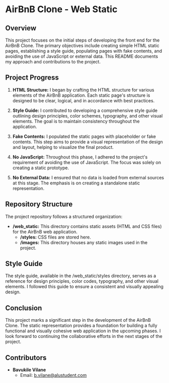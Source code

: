 # AirBnB Clone - Web Static

## Overview

This project focuses on the initial steps of developing the front end for the AirBnB Clone. The primary objectives include creating simple HTML static pages, establishing a style guide, populating pages with fake contents, and avoiding the use of JavaScript or external data. This README documents my approach and contributions to the project.

## Project Progress

1. **HTML Structure:** I began by crafting the HTML structure for various elements of the AirBnB application. Each static page's structure is designed to be clear, logical, and in accordance with best practices.

2. **Style Guide:** I contributed to developing a comprehensive style guide outlining design principles, color schemes, typography, and other visual elements. The goal is to maintain consistency throughout the application.

3. **Fake Contents:** I populated the static pages with placeholder or fake contents. This step aims to provide a visual representation of the design and layout, helping to visualize the final product.

4. **No JavaScript:** Throughout this phase, I adhered to the project's requirement of avoiding the use of JavaScript. The focus was solely on creating a static prototype.

5. **No External Data:** I ensured that no data is loaded from external sources at this stage. The emphasis is on creating a standalone static representation.

## Repository Structure

The project repository follows a structured organization:

- **/web_static:** This directory contains static assets (HTML and CSS files) for the AirBnB web application.
  - **/styles:** CSS files are stored here.
  - **/images:** This directory houses any static images used in the project.

## Style Guide

The style guide, available in the /web_static/styles directory, serves as a reference for design principles, color codes, typography, and other visual elements. I followed this guide to ensure a consistent and visually appealing design.

## Conclusion

This project marks a significant step in the development of the AirBnB Clone. The static representation provides a foundation for building a fully functional and visually cohesive web application in the upcoming phases. I look forward to continuing the collaborative efforts in the next stages of the project.

## Contributors

- **Bavukile Vilane**
  - Email: b.vilane@alustudent.com

